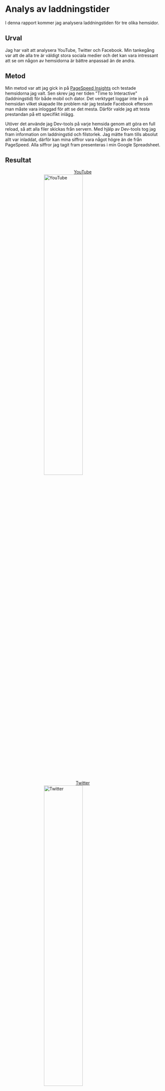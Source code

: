 Analys av laddningstider
=======================

I denna rapport kommer jag analysera laddningstiden för tre olika hemsidor.

Urval
-----------------------

Jag har valt att analysera YouTube, Twitter och Facebook. Min tankegång var att de alla tre är väldigt stora sociala medier och det kan vara intressant att se om någon av hemsidorna är bättre anpassad än de andra.

Metod
-----------------------

Min metod var att jag gick in på [PageSpeed Insights](https://pagespeed.web.dev) och testade hemsidorna jag valt. Sen skrev jag ner tiden "Time to Interactive" (laddningstid) för både mobil och dator. Det verktyget loggar inte in på hemsidan vilket skapade lite problem när jag testade Facebook eftersom man måste vara inloggad för att se det mesta. Därför valde jag att testa prestandan på ett specifikt inlägg. 

Utöver det använde jag Dev-tools på varje hemsida genom att göra en full reload, så att alla filer skickas från servern. Med hjälp av Dev-tools tog jag fram information om laddningstid och filstorlek. Jag mätte fram tills absolut allt var inladdat, därför kan mina siffror vara något högre än de från PageSpeed. Alla siffror jag tagit fram presenteras i min Google Spreadsheet.

Resultat
-----------------------

<div>
<figure style="margin: 0 auto">
<figcaption style="text-align: center"><a href="https://www.youtube.com">YouTube</a></figcaption>
<img src="%base_url%/image/youtube.png" alt="YouTube" style="width: 50%; display: block; margin: 0 auto; margin-bottom: 1rem">
</figure>

<figure style="margin: 0 auto">
<figcaption style="text-align: center"><a href="https://www.twitter.com">Twitter</a></figcaption>
<img src="%base_url%/image/twitter-02.png" alt="Twitter" style="width: 50%; display: block; margin: 0 auto; margin-bottom: 1rem">
</figure>

<figure style="margin: 0 auto">
<figcaption style="text-align: center"><a href="https://www.facebook.com/photo/?fbid=811984878912042&set=a.105451242898746">Facebook (ett inlägg)</a></figcaption>
<img src="%base_url%/image/facebook-02.png" alt="Facebook (one post)" style="width: 50%; display: block; margin: 0 auto; margin-bottom: 1rem">
</figure>

<figure style="margin: 0 auto">
<figcaption style="text-align: center"><a href="https://www.facebook.com">Facebook</a></figcaption>
<img src="%base_url%/image/facebook.png" alt="Facebook" style="width: 50%; display: block; margin: 0 auto; margin-bottom: 1rem">
</figure>
</div>

<div style="display: flex; justify-content: center">
<iframe style="width: 47.5%; height: 13rem" src="https://docs.google.com/spreadsheets/d/e/2PACX-1vSL3vSxjlogrCXxpIdv2yb_c8GREfNJaPWV5hSkO1aKHMW0OV371-t-9pEnUgego-O9xRno0CFL0GXI/pubhtml?widget=true&amp;headers=false" title="Spreadsheet"></iframe>
</div>

<!-- Dokumentera dina resultat från din studie. Berätta vad du kom fram till, vilka resultat du hittade och observerade. -->

Analys
-----------------------

<!-- Diskutera och analysera de resultaten du fann. -->

YouTube's laddningstid var den sämsta utan tvekan enligt PageSpeed, speciellt på mobilen. Där tog det 10,6 sekunder för sidan att ladda och PageSpeed uppskattar att det går att förbättra det med cirka 5,5 sekunder. Mer än hälften av den minskningen består av att ta bort oanvänd JavaScript och CSS. På datorn tog det istället 6,1 sekunder med en möjligthet att förbättras 2,5 sekunder, främst genom att ta bort oanvänd kod och minska serverns svarstid.

Twitter's laddningstid på mobilen var 7,1 sekunder där cirka 3,5 sekunder tas upp av oanvänd JavaScript, enligt PageSpeed. På datorn däremot gick det mycket snabbare, endast 1,6 sekunder med en potentiell ökning av 0,6 sekunder genom att ta bort oanvänd JavaScript.

Facebook's laddningstid enligt PageSpeed hamnade på 1,7 sekunder på datorn och 2,7 sekunder på mobilen. Trots denna korta tid i jämförelse med de andra hemsidorna så påstår PageSpeed att de kan spara cirka 0,9 sekunder på datorn genom att ta bort oanvänd kod. På mobilen är chanserna ännu större, där påstås det möjligt att spara ungefär 2,5 sekunder. Nackdelar med hemsidan för mobilen består av oanvänd kod, bilder i fel upplösning och gammal JavaScript-kod.

Den största boven för dessa hemsidors laddningstider verkar utan tvekan vara oanvänd kod, speciellt JavaScript. Vinnaren står mellan Twitter och Facebook om man tittar laddningstider. Enligt mig är Twitter den klara vinnaren med tanke på att hemsidan laddar in ett flöde med inlägg medan mätningen på Facebook endast var ett inlägg, på grund av problem med inloggning som jag tidigare nämnt. Twitter hade dessutom minst antal problem. Att Twitter's hemsida kunde halvera sin laddningstid till mobilen och var så seg jämfört med på datorn kan bero på att den inte är lika bra underhållen eftersom det finns en app till mobilen. 

När man även jämför antal filer som laddas in (requests) på sidan ser man att Twitter har 104 stycken som tar upp 7,4 MB. Facebook hade minst antal requests och data om man tittar på raden i min spreadsheet där jag inte var inloggad och endast tittade på ett bildinlägg. När jag däremot var inloggad på Facebook och kunde se flödet av inlägg blev det 269 requests på totalt 21,9 MB. Ännu en anledning till att Twitter är vinnaren. När man såg flödet på alla tre hemsidor hade YouTube färre requests, men större filstorlek än Twitter och nästan lika stor som Facebook. Utöver det hade YouTube mycket värre laddningstider och poäng på PageSpeed jämfört med Twitter.

Utifrån det jag lärt mig i denna analys skulle jag säga att en laddningstid på 5 sekunder på mobilen är väldigt bra, något som endast Facebook-inlägget klarade. Däremot fick Twitter 65 av 100 poäng med 7,1 sekunder som enligt PageSpeed är okej. Runt 7-9 sekunder är min gräns där det är för långsamt på mobilen. På datorn däremot tycker jag att allt som är snabbare än 2-3 sekunder är bra, 1 sekund är väldigt bra. Twitter hade som sagt 1,6 sekunder. Gränsen för vad som är dåligt ligger runt 5 sekunder för mig, YouTube hade 6,1 sekunder tyvärr, väldigt oimponerande. 

Referenser
-----------------------

<div style="display: flex; justify-content: center">
<ul>
<li><a href="https://pagespeed.web.dev">PageSpeed Insights</a></li>
<li>Google's Devtools</li>
</ul>
</div>

Övrigt
-----------------------

Skriven av Gabriel Rahm.